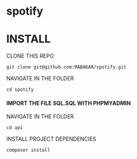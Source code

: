 # spotify

# INSTALL

CLONE THIS REPO

`git clone git@github.com:MABAKAR/spotify.git `


NAVIGATE IN THE FOLDER

`cd spotify`





#### IMPORT THE FILE SQL.SQL WITH PHPMYADMIN




NAVIGATE IN THE FOLDER

`cd api`

INSTALL PROJECT DEPENDENCIES

`composer install`
